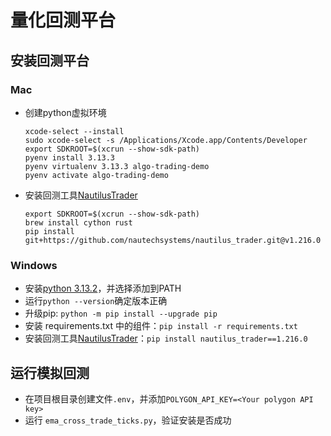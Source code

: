 # 量化回测平台

## 安装回测平台
### Mac
- 创建python虚拟环境
    ```
    xcode-select --install
    sudo xcode-select -s /Applications/Xcode.app/Contents/Developer
    export SDKROOT=$(xcrun --show-sdk-path)
    pyenv install 3.13.3
    pyenv virtualenv 3.13.3 algo-trading-demo
    pyenv activate algo-trading-demo
    ```

- 安装回测工具[NautilusTrader](https://github.com/nautechsystems/nautilus_trader)
    ```
    export SDKROOT=$(xcrun --show-sdk-path)
    brew install cython rust
    pip install git+https://github.com/nautechsystems/nautilus_trader.git@v1.216.0
    ```
### Windows
- 安装[python 3.13.2](https://www.python.org/downloads/release/python-3132/)，并选择添加到PATH
- 运行`python --version`确定版本正确
- 升级pip: `python -m pip install --upgrade pip`
- 安装 requirements.txt 中的组件：`pip install -r requirements.txt`
- 安装回测工具[NautilusTrader](https://github.com/nautechsystems/nautilus_trader)：`pip install nautilus_trader==1.216.0`

## 运行模拟回测
- 在项目根目录创建文件`.env`，并添加`POLYGON_API_KEY=<Your polygon API key>`
- 运行 `ema_cross_trade_ticks.py`，验证安装是否成功 
